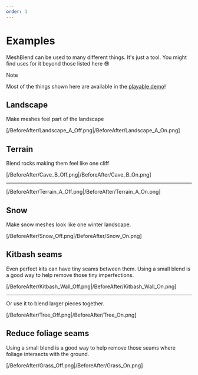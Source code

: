 ```yaml
---
order: 1
---
```


# Examples

MeshBlend can be used to many different things. It's just a tool. You might find uses for it beyond those listed here 😎

> [!NOTE]
> Most of the things shown here are available in the [playable demo](https://drive.google.com/file/d/1BOzZkNZaa3oVsfl1yqchq9VoSyjKFb1F/view)!

## Landscape

Make meshes feel part of the landscape

[/BeforeAfter/Landscape_A_Off.png|/BeforeAfter/Landscape_A_On.png]

## Terrain

Blend rocks making them feel like one cliff

[/BeforeAfter/Cave_B_Off.png|/BeforeAfter/Cave_B_On.png]

---

[/BeforeAfter/Terrain_A_Off.png|/BeforeAfter/Terrain_A_On.png]

## Snow

Make snow meshes look like one winter landscape.

[/BeforeAfter/Snow_Off.png|/BeforeAfter/Snow_On.png]

## Kitbash seams

Even perfect kits can have tiny seams between them. Using a small blend is a good way to help remove those tiny imperfections. 

[/BeforeAfter/Kitbash_Wall_Off.png|/BeforeAfter/Kitbash_Wall_On.png]

---

Or use it to blend larger pieces together.

[/BeforeAfter/Tree_Off.png|/BeforeAfter/Tree_On.png]

## Reduce foliage seams

Using a small blend is a good way to help remove those seams where foliage intersects with the ground.

[/BeforeAfter/Grass_Off.png|/BeforeAfter/Grass_On.png]